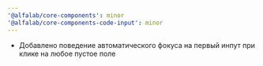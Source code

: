 ```yaml
---
'@alfalab/core-components': minor
'@alfalab/core-components-code-input': minor
---
```


-  Добавлено поведение автоматического фокуса на первый инпут при клике на любое пустое поле
